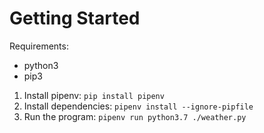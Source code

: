 # Getting Started
Requirements:
- python3
- pip3

1. Install pipenv: `pip install pipenv`
2. Install dependencies: `pipenv install --ignore-pipfile`
3. Run the program: `pipenv run python3.7 ./weather.py`